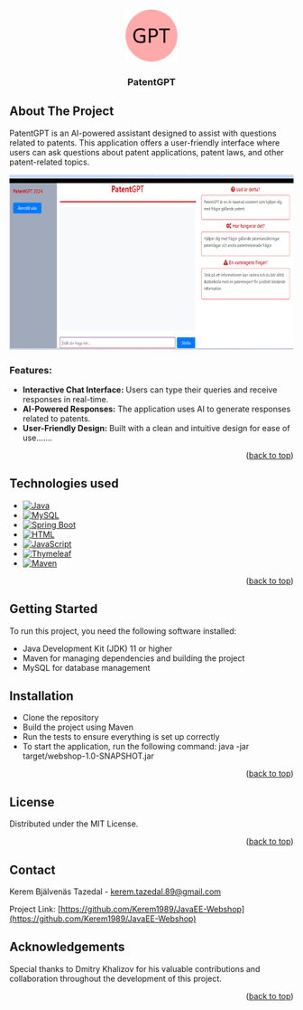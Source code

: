<!-- Improved compatibility of back to top link: See: https://github.com/othneildrew/Best-README-Template/pull/73 -->
<a name="readme-top"></a>
<!--
*** Thanks for checking out the Best-README-Template. If you have a suggestion
*** that would make this better, please fork the repo and create a pull request
*** or simply open an issue with the tag "enhancement".
*** Don't forget to give the project a star!
*** Thanks again! Now go create something AMAZING! :D
-->



<!-- PROJECT SHIELDS -->
<!--
*** I'm using markdown "reference style" links for readability.
*** Reference links are enclosed in brackets [ ] instead of parentheses ( ).
*** See the bottom of this document for the declaration of the reference variables
*** for contributors-url, forks-url, etc. This is an optional, concise syntax you may use.
*** https://www.markdownguide.org/basic-syntax/#reference-style-links
-->


<!-- PROJECT LOGO -->
<br />
<div align="center">
    <img src="static/logo.png" alt="Logo" width="92" height="92">
</div>

<h3 align="center">PatentGPT</h3>

<!-- ABOUT THE PROJECT -->
## About The Project
<div>
    <p>PatentGPT is an AI-powered assistant designed to assist with questions related to patents. This application offers a user-friendly interface where users can ask questions about patent applications, patent laws, and other patent-related topics.</p>
    <img src="static/Bild1.png" alt="Screenshot" width="681" height="310">
</div>

### Features:
* **Interactive Chat Interface:** Users can type their queries and receive responses in real-time.
* **AI-Powered Responses:** The application uses AI to generate responses related to patents.
* **User-Friendly Design:** Built with a clean and intuitive design for ease of use.......

<p align="right">(<a href="#readme-top">back to top</a>)</p>

<!-- TECHNOLOGIES USED -->
## Technologies used
* [![Java][Java.com]][Java-url]
* [![MySQL][MySQL.com]][MySQL-url]
* [![Spring Boot][SpringBoot.com]][SpringBoot-url]
* [![HTML][HTML.com]][HTML-url]
* [![JavaScript][JavaScript.com]][JavaScript-url]
* [![Thymeleaf][Thymeleaf.com]][Thymeleaf-url]
* [![Maven][Maven.com]][Maven-url]




<p align="right">(<a href="#readme-top">back to top</a>)</p>



<!-- GETTING STARTED -->
## Getting Started

To run this project, you need the following software installed:

* Java Development Kit (JDK) 11 or higher
* Maven for managing dependencies and building the project
* MySQL for database management

## Installation
* Clone the repository
* Build the project using Maven
* Run the tests to ensure everything is set up correctly
* To start the application, run the following command: java -jar target/webshop-1.0-SNAPSHOT.jar

<p align="right">(<a href="#readme-top">back to top</a>)</p>

<!-- LICENSE -->
## License
Distributed under the MIT License.

<p align="right">(<a href="#readme-top">back to top</a>)</p>

<!-- CONTACT -->
## Contact
Kerem Bjälvenäs Tazedal - kerem.tazedal.89@gmail.com

Project Link: [https://github.com/Kerem1989/JavaEE-Webshop](https://github.com/Kerem1989/JavaEE-Webshop)

<!-- ACKNOWLEDGEMENTS -->
## Acknowledgements

Special thanks to Dmitry Khalizov for his valuable contributions and collaboration throughout the development of this project.


<p align="right">(<a href="#readme-top">back to top</a>)</p>


<!-- MARKDOWN LINKS & IMAGES -->
<!-- https://www.markdownguide.org/basic-syntax/#reference-style-links -->
[contributors-shield]: https://img.shields.io/github/contributors/othneildrew/Best-README-Template.svg?style=for-the-badge
[contributors-url]: https://github.com/othneildrew/Best-README-Template/graphs/contributors
[forks-shield]: https://img.shields.io/github/forks/othneildrew/Best-README-Template.svg?style=for-the-badge
[forks-url]: https://github.com/othneildrew/Best-README-Template/network/members
[stars-shield]: https://img.shields.io/github/stars/othneildrew/Best-README-Template.svg?style=for-the-badge
[stars-url]: https://github.com/othneildrew/Best-README-Template/stargazers
[issues-shield]: https://img.shields.io/github/issues/othneildrew/Best-README-Template.svg?style=for-the-badge
[issues-url]: https://github.com/othneildrew/Best-README-Template/issues
[license-shield]: https://img.shields.io/github/license/othneildrew/Best-README-Template.svg?style=for-the-badge
[license-url]: https://github.com/othneildrew/Best-README-Template/blob/master/LICENSE.txt
[linkedin-shield]: https://img.shields.io/badge/-LinkedIn-black.svg?style=for-the-badge&logo=linkedin&colorB=555
[linkedin-url]: https://linkedin.com/in/othneildrew
[product-screenshot]: images/screenshot.png
[Next.js]: https://img.shields.io/badge/next.js-000000?style=for-the-badge&logo=nextdotjs&logoColor=white
[Next-url]: https://nextjs.org/
[Java.com]: https://img.shields.io/badge/Java-007396?style=for-the-badge&logo=java&logoColor=white
[Java-url]: https://www.java.com
[MySQL.com]: https://img.shields.io/badge/MySQL-4479A1?style=for-the-badge&logo=mysql&logoColor=white
[MySQL-url]: https://www.mysql.com
[SpringBoot.com]: https://img.shields.io/badge/Spring_Boot-6DB33F?style=for-the-badge&logo=spring-boot&logoColor=white
[SpringBoot-url]: https://spring.io/projects/spring-boot
[HTML.com]: https://img.shields.io/badge/HTML-E34F26?style=for-the-badge&logo=html5&logoColor=white
[HTML-url]: https://developer.mozilla.org/en-US/docs/Web/HTML
[JavaScript.com]: https://img.shields.io/badge/JavaScript-F7DF1E?style=for-the-badge&logo=javascript&logoColor=black
[JavaScript-url]: https://developer.mozilla.org/en-US/docs/Web/JavaScript
[Thymeleaf.com]: https://img.shields.io/badge/Thymeleaf-005F0F?style=for-the-badge&logo=thymeleaf&logoColor=white
[Thymeleaf-url]: https://www.thymeleaf.org
[Maven.com]: https://img.shields.io/badge/Maven-C71A36?style=for-the-badge&logo=apache-maven&logoColor=white
[Maven-url]: https://maven.apache.org
